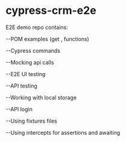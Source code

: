 # cypress-crm-e2e
 E2E demo repo contains:

 --POM examples (get , functions)

 --Cypress commands

 --Mocking api calls

 --E2E UI testing

 --API testing

 --Working with local storage

 --API login
 
 --Using fixtures files

 --Using intercepts for assertions and awaiting 
 

